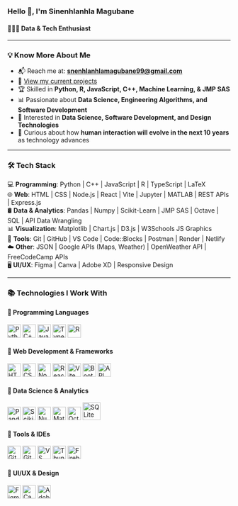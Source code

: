 ### Hello 👋, I'm **Sinenhlanhla Magubane**

#### 👩🏻‍💻 Data & Tech Enthusiast  
---

### 💡 Know More About Me
- 📬 Reach me at: **snenhlanhlamagubane99@gmail.com**  
- 🚧 [View my current projects](https://portfolio-ft6h.onrender.com/)  
- 🏆 Skilled in **Python, R, JavaScript, C++, Machine Learning, & JMP SAS**  
- 📊 Passionate about **Data Science, Engineering Algorithms, and Software Development**  
- 🎨 Interested in **Data Science, Software Development, and Design Technologies**  
- 🤝 Curious about how **human interaction will evolve in the next 10 years** as technology advances  

---

### 🛠 Tech Stack  

💻 **Programming**: Python | C++ | JavaScript | R | TypeScript | LaTeX  
🌐 **Web**: HTML | CSS | Node.js | React | Vite | Jupyter | MATLAB | REST APIs | Express.js  
🛢 **Data & Analytics**: Pandas | Numpy | Scikit-Learn | JMP SAS | Octave | SQL | API Data Wrangling  
📊 **Visualization**: Matplotlib | Chart.js | D3.js | W3Schools JS Graphics  
🔧 **Tools**: Git | GitHub | VS Code | Code::Blocks | Postman | Render | Netlify  
☁️ **Other**: JSON | Google APIs (Maps, Weather) | OpenWeather API | FreeCodeCamp APIs  
🖥 **UI/UX**: Figma | Canva | Adobe XD | Responsive Design  

---

### 📚 Technologies I Work With  

#### 🔹 Programming Languages  
[<img src="https://img.icons8.com/color/48/python.png" alt="Python" width="30"/>](https://www.python.org) 
[<img src="https://img.icons8.com/color/48/c-plus-plus-logo.png" alt="C++" width="30"/>](https://isocpp.org) 
[<img src="https://img.icons8.com/color/48/javascript--v1.png" alt="JavaScript" width="30"/>](https://developer.mozilla.org/en-US/docs/Web/JavaScript) 
[<img src="https://img.icons8.com/color/48/typescript.png" alt="TypeScript" width="30"/>](https://www.typescriptlang.org/) 
[<img src="https://www.r-project.org/logo/Rlogo.png" alt="R" width="30"/>](https://www.r-project.org/)  

#### 🔹 Web Development & Frameworks  
[<img src="https://img.icons8.com/color/48/html-5--v1.png" alt="HTML5" width="30"/>](https://developer.mozilla.org/en-US/docs/Web/HTML) 
[<img src="https://img.icons8.com/color/48/css3.png" alt="CSS3" width="30"/>](https://developer.mozilla.org/en-US/docs/Web/CSS) 
[<img src="https://img.icons8.com/fluency/48/node-js.png" alt="Node.js" width="30"/>](https://nodejs.org) 
[<img src="https://img.icons8.com/color/48/react-native.png" alt="React" width="30"/>](https://react.dev/) 
[<img src="https://vitejs.dev/logo.svg" alt="Vite" width="30"/>](https://vitejs.dev/) 
[<img src="https://getbootstrap.com/docs/5.0/assets/brand/bootstrap-logo.svg" alt="Bootstrap" width="30"/>](https://getbootstrap.com/) 
[<img src="https://img.icons8.com/ios-filled/50/api.png" alt="API" width="30"/>](https://restfulapi.net/)  

#### 🔹 Data Science & Analytics  
[<img src="https://img.icons8.com/color/48/pandas.png" alt="Pandas" width="30"/>](https://pandas.pydata.org) 
[<img src="https://scikit-learn.org/stable/_static/scikit-learn-logo-small.png" alt="Scikit-Learn" width="30"/>](https://scikit-learn.org) 
[<img src="https://numpy.org/images/logo.svg" alt="NumPy" width="30"/>](https://numpy.org) 
[<img src="https://matplotlib.org/_static/images/logo2.svg" alt="Matplotlib" width="30"/>](https://matplotlib.org) 
[<img src="https://icons.iconarchive.com/icons/papirus-team/papirus-apps/128/octave-icon.png" alt="Octave" width="30"/>](https://www.gnu.org/software/octave/) 
[<img src="https://www.sqlite.org/images/sqlite370_banner.gif" alt="SQLite" width="40"/>](https://www.sqlite.org/)  

#### 🔹 Tools & IDEs  
[<img src="https://img.icons8.com/color/48/git.png" alt="Git" width="30"/>](https://git-scm.com) 
[<img src="https://img.icons8.com/ios-glyphs/60/github.png" alt="GitHub" width="30"/>](https://github.com/) 
[<img src="https://img.icons8.com/fluent/48/visual-studio-code-2019.png" alt="VS Code" width="30"/>](https://code.visualstudio.com) 
[<img src="https://raw.githubusercontent.com/rangav/thunder-client-support/master/images/thunder-icon.png" alt="Thunder Client" width="30"/>](https://www.thunderclient.com/) 
[<img src="https://img.icons8.com/color/48/firebase.png" alt="Firebase" width="30"/>](https://firebase.google.com/) 


#### 🔹 UI/UX & Design  
[<img src="https://img.icons8.com/color/48/figma--v1.png" alt="Figma" width="30"/>](https://www.figma.com/) 
[<img src="https://img.icons8.com/color/48/canva.png" alt="Canva" width="30"/>](https://www.canva.com/) 
[<img src="https://img.icons8.com/color/48/adobe-xd.png" alt="Adobe XD" width="30"/>](https://adobexdplatform.com/)  
